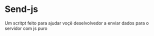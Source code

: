 # Send-js
Um scritpt feito para ajudar voçê deselvolvedor a enviar dados para o servidor com js puro
